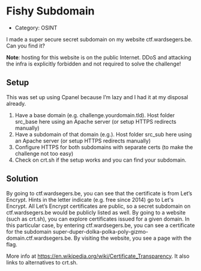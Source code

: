 # Fishy Subdomain

- Category: OSINT

I made a super secure secret subdomain on my website ctf.wardsegers.be. Can you find it?

**Note**: hosting for this website is on the public Internet. DDoS and attacking the infra is explicitly forbidden and not required to solve the challenge!

## Setup

This was set up using Cpanel because I’m lazy and I had it at my disposal already.
1. Have a base domain (e.g. challenge.yourdomain.tld). Host folder src_base here using an Apache server (or setup HTTPS redirects manually)
1. Have a subdomain of that domain (e.g.). Host folder src_sub here using an Apache server (or setup HTTPS redirects manually)
1. Configure HTTPS for both subdomains with separate certs (to make the challenge not too easy)
1. Check on crt.sh if the setup works and you can find your subdomain.

## Solution

By going to ctf.wardsegers.be, you can see that the certificate is from Let’s Encrypt. Hints in the letter indicate (e.g. free since 2014) go to Let's Encrypt. All Let’s Encrypt certificates are public, so a secret subdomain on ctf.wardsegers.be would be publicly listed as well.
By going to a website (such as crt.sh), you can explore certificates issued for a given domain. In this particular case, by entering ctf.wardsegers.be, you can see a certificate for the subdomain super-duper-dolka-polka-poly-gizmo-domain.ctf.wardsegers.be.
By visiting the website, you see a page with the flag.

More info at https://en.wikipedia.org/wiki/Certificate_Transparency. It also links to alternatives to crt.sh.